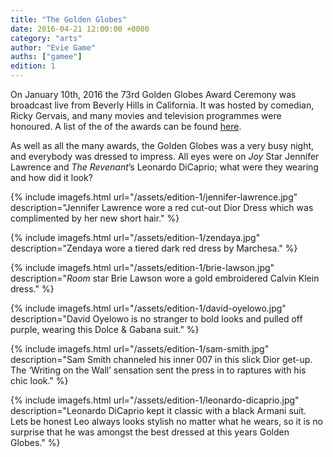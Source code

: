 ```yaml
---
title: "The Golden Globes"
date: 2016-04-21 12:00:00 +0000
category: "arts"
author: "Evie Game"
auths: ["gamee"]
edition: 1
---
```

On January 10th, 2016 the 73rd Golden Globes Award Ceremony was broadcast live from Beverly Hills in California. It was hosted by comedian, Ricky Gervais, and many movies and television programmes were honoured. A list of the of the awards can be found [here](http://www.goldenglobes.com/winners-nominees).

As well as all the many awards, the Golden Globes was a very busy night, and everybody was dressed to impress. All eyes were on *Joy* Star Jennifer Lawrence and *The Revenant*’s Leonardo DiCaprio; what were they wearing and how did it look?

{% include imagefs.html url="/assets/edition-1/jennifer-lawrence.jpg" description="Jennifer Lawrence wore a red cut-out Dior Dress which was complimented by her new short hair." %}

{% include imagefs.html url="/assets/edition-1/zendaya.jpg" description="Zendaya wore a tiered dark red dress by Marchesa." %}

{% include imagefs.html url="/assets/edition-1/brie-lawson.jpg" description="*Room* star Brie Lawson wore a gold embroidered Calvin Klein dress." %}

{% include imagefs.html url="/assets/edition-1/david-oyelowo.jpg" description="David Oyelowo is no stranger to bold looks and pulled off purple, wearing this Dolce & Gabana suit." %}

{% include imagefs.html url="/assets/edition-1/sam-smith.jpg" description="Sam Smith channeled his inner 007 in this slick Dior get-up. The ‘Writing on the Wall’ sensation sent the press in to raptures with his chic look." %}

{% include imagefs.html url="/assets/edition-1/leonardo-dicaprio.jpg" description="Leonardo DiCaprio kept it classic with a black Armani suit. Lets be honest Leo always looks stylish no matter what he wears, so it is no surprise that he was amongst the best dressed at this years Golden Globes." %}
